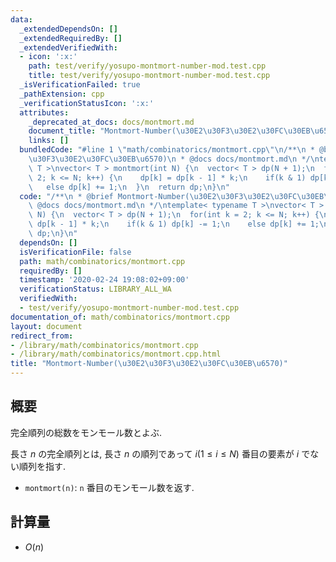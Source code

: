 ```yaml
---
data:
  _extendedDependsOn: []
  _extendedRequiredBy: []
  _extendedVerifiedWith:
  - icon: ':x:'
    path: test/verify/yosupo-montmort-number-mod.test.cpp
    title: test/verify/yosupo-montmort-number-mod.test.cpp
  _isVerificationFailed: true
  _pathExtension: cpp
  _verificationStatusIcon: ':x:'
  attributes:
    _deprecated_at_docs: docs/montmort.md
    document_title: "Montmort-Number(\u30E2\u30F3\u30E2\u30FC\u30EB\u6570)"
    links: []
  bundledCode: "#line 1 \"math/combinatorics/montmort.cpp\"\n/**\n * @brief Montmort-Number(\u30E2\
    \u30F3\u30E2\u30FC\u30EB\u6570)\n * @docs docs/montmort.md\n */\ntemplate< typename\
    \ T >\nvector< T > montmort(int N) {\n  vector< T > dp(N + 1);\n  for(int k =\
    \ 2; k <= N; k++) {\n    dp[k] = dp[k - 1] * k;\n    if(k & 1) dp[k] -= 1;\n \
    \   else dp[k] += 1;\n  }\n  return dp;\n}\n"
  code: "/**\n * @brief Montmort-Number(\u30E2\u30F3\u30E2\u30FC\u30EB\u6570)\n *\
    \ @docs docs/montmort.md\n */\ntemplate< typename T >\nvector< T > montmort(int\
    \ N) {\n  vector< T > dp(N + 1);\n  for(int k = 2; k <= N; k++) {\n    dp[k] =\
    \ dp[k - 1] * k;\n    if(k & 1) dp[k] -= 1;\n    else dp[k] += 1;\n  }\n  return\
    \ dp;\n}\n"
  dependsOn: []
  isVerificationFile: false
  path: math/combinatorics/montmort.cpp
  requiredBy: []
  timestamp: '2020-02-24 19:08:02+09:00'
  verificationStatus: LIBRARY_ALL_WA
  verifiedWith:
  - test/verify/yosupo-montmort-number-mod.test.cpp
documentation_of: math/combinatorics/montmort.cpp
layout: document
redirect_from:
- /library/math/combinatorics/montmort.cpp
- /library/math/combinatorics/montmort.cpp.html
title: "Montmort-Number(\u30E2\u30F3\u30E2\u30FC\u30EB\u6570)"
---
```

## 概要

完全順列の総数をモンモール数とよぶ.

長さ $n$ の完全順列とは, 長さ $n$ の順列であって $i(1 \leq i \leq N)$ 番目の要素が $i$ でない順列を指す.

* `montmort(n)`: `n` 番目のモンモール数を返す.

## 計算量

* $O(n)$
